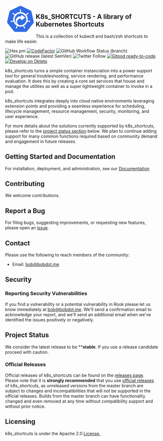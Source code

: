 <img alt="bob" align="left" src="K8-Shortcut.png" width="20%" height="20%">

## K8s_SHORTCUTS - A library of Kubernetes Shortcuts

This is a collection of kubectl and bash/zsh shortcuts to make life easier.

![Hex.pm](https://img.shields.io/hexpm/l/apa)
[![CodeFactor](https://www.codefactor.io/repository/github/bobdotme/k8s_shortcuts/badge)](https://www.codefactor.io/repository/github/bobdotme/k8s_shortcuts)
![GitHub Workflow Status (branch)](https://img.shields.io/github/workflow/status/BobDotMe/k8s_shortcuts/release/v0.9.2-rc.1?label=build%20v0.9.2-rc.1)
![GitHub release (latest SemVer)](https://img.shields.io/github/v/release/BobDotMe/k8s_shortcuts)
![Twitter Follow](https://img.shields.io/twitter/follow/BobDotMe?style=social)
[![Gitpod ready-to-code](https://img.shields.io/badge/Gitpod-ready--to--code-blue?logo=gitpod)](https://gitpod.io/#https://github.com/BobDotMe/k8s_shortcuts)
[![Develop on Okteto](https://img.shields.io/badge/Okteto-Kubernetes%20for%20Developers-brightgreen?logo=apache-echarts)](https://cloud.okteto.com/deploy)

k8s_shortcuts turns a simple container instanciation into a power support tool for general troubleshooting, service rendering, and performance evaluation.  It does this by creating a core set services that house and manage the utilities as well as a super lightweight container to invoke in a pod.

k8s_shortcuts integrates deeply into cloud native environments leveraging extension points and providing a seamless experience for scheduling, lifecycle management, resource management, security, monitoring, and user experience.

For more details about the solutions currently supported by k8s_shortcuts, please refer to the [project status section](#project-status) below.
We plan to continue adding support for many common functions required based on community demand and engagement in future releases. 

## Getting Started and Documentation

For installation, deployment, and administration, see our [Documentation](DOCUMENTATION.md)

## Contributing

We welcome contributions. 

## Report a Bug

For filing bugs, suggesting improvements, or requesting new features, please open an [issue](https://github.com/bobdotme/k8s_shortcuts/issues).

## Contact

Please use the following to reach members of the community:

- Email: [bob@bobdot.me](mailto:bob@bobdot.me)

## Security

### Reporting Security Vulnerabilities

If you find a vulnerability or a potential vulnerability in Rook please let us know immediately at
[bob@bobdot.me](mailto:bob@bobdot.me). We'll send a confirmation email to acknowledge your
report, and we'll send an additional email when we've identified the issues positively or
negatively.


## Project Status

We consider the latest release to be ****stable**.  If you use a release candidate proceed with caution. 




### Official Releases

Official releases of k8s_shortcuts can be found on the [releases page](https://github.com/bobdotme/k8s_shortcuts/releases).
Please note that it is **strongly recommended** that you use [official releases](https://github.com/BobDotMe/k8s_shortcuts/releases) of k8s_shortcuts, as unreleased versions from the master branch are subject to changes and incompatibilities that will not be supported in the official releases.
Builds from the master branch can have functionality changed and even removed at any time without compatibility support and without prior notice.

## Licensing

k8s_shortcuts is under the Apache 2.0 [License.](LICENSE)




